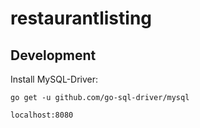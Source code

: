 # restaurantlisting

## Development

Install MySQL-Driver:
```
go get -u github.com/go-sql-driver/mysql
```

```
localhost:8080
```
